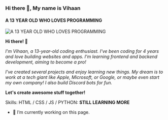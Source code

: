 ### Hi there 👋, My name is Vihaan
#### **A 13 YEAR OLD WHO LOVES PROGRAMMING**
![**A 13 YEAR OLD WHO LOVES PROGRAMMING**](https://i.postimg.cc/xC9zpgGD/Blue-and-Gray-Illustration-Personal-Linked-In-Banner.png)

**Hi there! 👋**

*I'm Vihaan, a 13-year-old coding enthusiast. I've been coding for 4 years and love building websites and apps. I'm learning frontend and backend development, aiming to become a pro!*

*I've created several projects and enjoy learning new things. My dream is to work at a tech giant like Apple, Microsoft, or Google, or maybe even start my own company! I also build Discord bots for fun.*

**Let's create awesome stuff together!**

Skills: HTML / CSS / JS / PYTHON:    **STILL LEARNING MORE**

- 🔭 I’m currently working on this page. 




